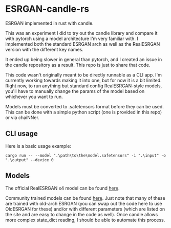 # ESRGAN-candle-rs

ESRGAN implemented in rust with candle.

This was an experiment I did to try out the candle library and compare it with pytorch using a model architecture I'm very familiar with. I implemented both the standard ESRGAN arch as well as the RealESRGAN version with the different key names.

It ended up being slower in general than pytorch, and I created an issue in the candle repository as a result. This repo is just to share that code.

This code wasn't originally meant to be directly runnable as a CLI app. I'm currently working towards making it into one, but for now it is a bit limited. Right now, to run anything but standard config RealESRGAN-style models, you'll have to manually change the params of the model based on whichever you want to run.

Models must be converted to .safetensors format before they can be used. This can be done with a simple python script (one is provided in this repo) or via chaiNNer.

## CLI usage

Here is a basic usage example:

```cargo run -- --model ".\path\to\the\model.safetensors" -i ".\input" -o ".\output" --device 0```

## Models

The official RealESRGAN x4 model can be found [here](https://github.com/xinntao/Real-ESRGAN/releases/download/v0.1.0/RealESRGAN_x4plus.pth).

Community trained models can be found [here](https://openmodeldb.info/?t=arch%3Aesrgan). Just note that many of these are trained with old-arch ESRGAN (you can swap out the code here to use OldESRGAN for these) and/or with different parameters (which are listed on the site and are easy to change in the code as well). Once candle allows more complex state_dict reading, I should be able to automate this process.